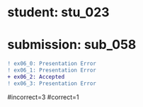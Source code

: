 # student: stu_023
# submission: sub_058

```diff
! ex06_0: Presentation Error
! ex06_1: Presentation Error
+ ex06_2: Accepted
! ex06_3: Presentation Error
```
#incorrect=3
#correct=1
